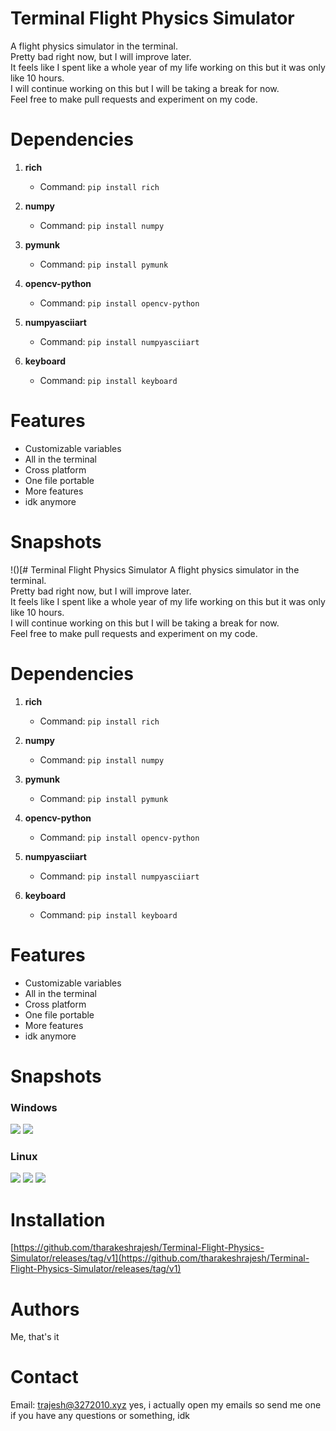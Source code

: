 # Terminal Flight Physics Simulator
A flight physics simulator in the terminal.<br>
Pretty bad right now, but I will improve later.<br>
It feels like I spent like a whole year of my life working on this but it was only like 10 hours.<br>
I will continue working on this but I will be taking a break for now.<br>
Feel free to make pull requests and experiment on my code.<br>

# Dependencies
1. **rich**

   * Command: `pip install rich`

2. **numpy**

   * Command: `pip install numpy`

3. **pymunk**

   * Command: `pip install pymunk`

4. **opencv-python**

   * Command: `pip install opencv-python`

5. **numpyasciiart**

   * Command: `pip install numpyasciiart`

6. **keyboard**

   * Command: `pip install keyboard`


# Features
* Customizable variables
* All in the terminal
* Cross platform
* One file portable
* More features
* idk anymore

# Snapshots

!()[# Terminal Flight Physics Simulator
A flight physics simulator in the terminal.<br>
Pretty bad right now, but I will improve later.<br>
It feels like I spent like a whole year of my life working on this but it was only like 10 hours.<br>
I will continue working on this but I will be taking a break for now.<br>
Feel free to make pull requests and experiment on my code.<br>

# Dependencies
1. **rich**

   * Command: `pip install rich`

2. **numpy**

   * Command: `pip install numpy`

3. **pymunk**

   * Command: `pip install pymunk`

4. **opencv-python**

   * Command: `pip install opencv-python`

5. **numpyasciiart**

   * Command: `pip install numpyasciiart`

6. **keyboard**

   * Command: `pip install keyboard`


# Features
* Customizable variables
* All in the terminal
* Cross platform
* One file portable
* More features
* idk anymore

# Snapshots

### Windows

![](https://hc-cdn.hel1.your-objectstorage.com/s/v3/f191b67242d5476d42772e8b518d26daead24ede_image.png)
![](https://hc-cdn.hel1.your-objectstorage.com/s/v3/83560c5246537940c00bc3a611932ac01a83f344_image.png)

### Linux

![](https://hc-cdn.hel1.your-objectstorage.com/s/v3/6b8b5f86530b6e6d98e166c7a1e87ff4fcb33522_image.png)
![](https://hc-cdn.hel1.your-objectstorage.com/s/v3/c83b9d4398f1c14f8d8945ba1c6fb08dcff46544_image.png)
![](https://hc-cdn.hel1.your-objectstorage.com/s/v3/db7c31ad994fe12734255c2b0a5c0c0b3337950f_image.png)


# Installation
[https://github.com/tharakeshrajesh/Terminal-Flight-Physics-Simulator/releases/tag/v1](https://github.com/tharakeshrajesh/Terminal-Flight-Physics-Simulator/releases/tag/v1)

# Authors
Me, that's it

# Contact
Email: trajesh@3272010.xyz
yes, i actually open my emails so send me one if you have any questions or something, idk
